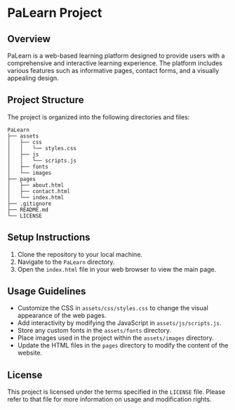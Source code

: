 # PaLearn Project

## Overview
PaLearn is a web-based learning platform designed to provide users with a comprehensive and interactive learning experience. The platform includes various features such as informative pages, contact forms, and a visually appealing design.

## Project Structure
The project is organized into the following directories and files:

```
PaLearn
├── assets
│   ├── css
│   │   └── styles.css
│   ├── js
│   │   └── scripts.js
│   ├── fonts
│   └── images
├── pages
│   ├── about.html
│   ├── contact.html
│   └── index.html
├── .gitignore
├── README.md
└── LICENSE
```

## Setup Instructions
1. Clone the repository to your local machine.
2. Navigate to the `PaLearn` directory.
3. Open the `index.html` file in your web browser to view the main page.

## Usage Guidelines
- Customize the CSS in `assets/css/styles.css` to change the visual appearance of the web pages.
- Add interactivity by modifying the JavaScript in `assets/js/scripts.js`.
- Store any custom fonts in the `assets/fonts` directory.
- Place images used in the project within the `assets/images` directory.
- Update the HTML files in the `pages` directory to modify the content of the website.

## License
This project is licensed under the terms specified in the `LICENSE` file. Please refer to that file for more information on usage and modification rights.